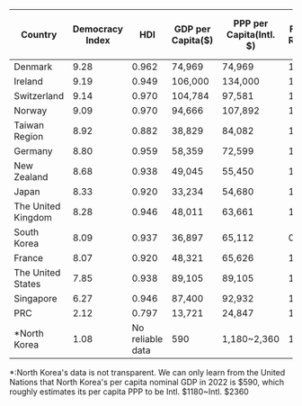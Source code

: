 | Country            | Democracy Index | HDI              | GDP per Capita($) | PPP per Capita(Intl. $) | Fertility Rate(%) | Employment Rate of College Graduates(%) | Youth Unemployment Rate(%) | Overall Unemployment Rate(%) |
| ------------------ | --------------- | ---------------- | ----------------- | ----------------------- | ----------------- | --------------------------------------- | -------------------------- | ---------------------------- |
| Denmark            | 9.28            | 0.962            | 74,969            | 74,969                  | 1.70              | 69.6                                    | 12.12                      | 2.9                          |
| Ireland            | 9.19            | 0.949            | 106,000           | 134,000                 | 1.75              | 81.9                                    | 11.40                      | 4.1                          |
| Switzerland        | 9.14            | 0.970            | 104,784           | 97,581                  | 1.55              | 79.8                                    | 06.20                      | 2.1                          |
| Norway             | 9.09            | 0.970            | 94,666            | 107,892                 | 1.57              | 69.8                                    | 11.59                      | 3.9                          |
| Taiwan Region                | 8.92            | 0.882            | 38,829            | 84,082                  | 1.15              | 57.34                                   | 11.75                      | 3.4                          |
| Germany            | 8.80            | 0.959            | 58,359            | 72,599                  | 1.58              | 93.8                                    | 06.60                      | 6.3                          |
| New Zealand        | 8.68            | 0.938            | 49,045            | 55,450                  | 1.74              | 67.2                                    | 14.28                      | 5.1                          |
| Japan              | 8.33            | 0.920            | 33,234            | 54,680                  | 1.29              | 98.4                                    | 03.93                      | 2.5                          |
| The United Kingdom | 8.28            | 0.946            | 48,011            | 63,661                  | 1.63              | 83.85                                   | 12.44                      | 4.2                          |
| South Korea        | 8.09            | 0.937            | 36,897            | 65,112                  | 0.88              | 76.9                                    | 06.90                      | 2.7                          |
| France             | 8.07            | 0.920            | 48,321            | 65,626                  | 1.83              | 89.8                                    | 18.00                      | 7.9                          |
| The United States  | 7.85            | 0.938            | 89,105            | 89,105                  | 1.66              | 91.4                                    | 08.90                      | 3.9                          |
| Singapore          | 6.27            | 0.946            | 87,400            | 92,932                  | 1.04              | 91.8                                    | 07.30                      | 2.1                          |
| PRC                | 2.12            | 0.797            | 13,721            | 24,847                  | 1.25              | 55.5                                    | 14.90                      | 5.0                          |
| \*North Korea      | 1.08            | No reliable data | 590               | 1,180~2,360             | 1.90              | No reliable data                        | No reliable data           | 2.859 By World Bank          |



\*:North Korea's data is not transparent. We can only learn from the United Nations that North Korea's per capita nominal GDP in 2022 is $590, which roughly estimates its per capita PPP to be Intl. $1180~Intl. $2360
